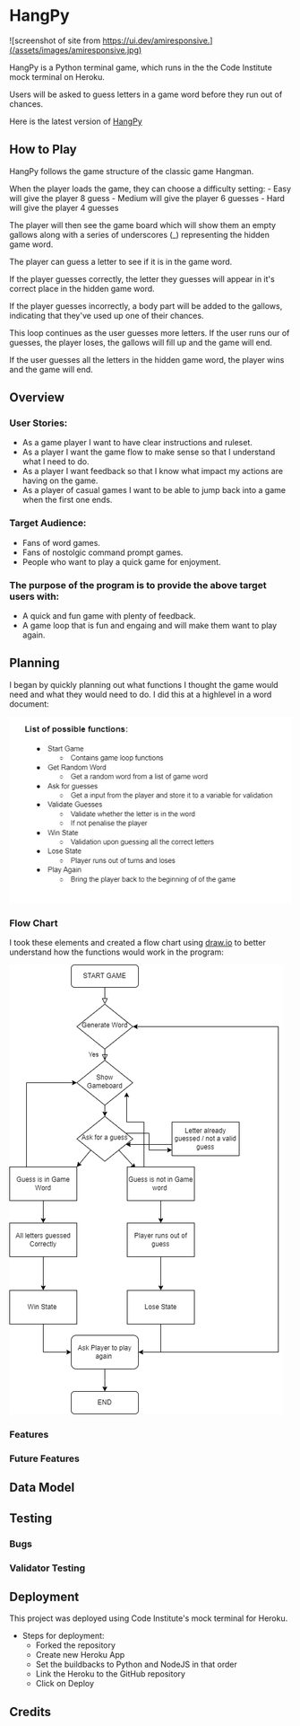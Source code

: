 # HangPy

![screenshot of site from https://ui.dev/amiresponsive.](/assets/images/amiresponsive.jpg)

HangPy is a Python terminal game, which runs in the the Code Institute mock terminal on Heroku.

Users will be asked to guess letters in a game word before they run out of chances.

Here is the latest version of [HangPy](https://gr-hang-py.herokuapp.com/) 

## How to Play

HangPy follows the game structure of the classic game Hangman.

When the player loads the game, they can choose a difficulty setting:
    - Easy will give the player 8 guess
    - Medium will give the player  6 guesses
    - Hard will give the player  4 guesses

The player will then see the game board which will show them an empty gallows along with a series of underscores (_) representing the hidden game word.

The player can guess a letter to see if it is in the game word.

If the player guesses correctly, the letter they guesses will appear in it's correct place in the hidden game word.

If the player guesses incorrectly, a body part will be added to the gallows, indicating that they've used up one of their chances.

This loop continues as the user guesses more letters. If the user runs our of guesses, the player loses, the gallows will fill up and the game will end.

If the user guesses all the letters in the hidden game word, the player wins and the game will end.

## **Overview**

### User Stories:

- As a game player I want to have clear instructions and ruleset.
- As a player I want the game flow to make sense so that I understand what I need to do.
- As a player I want feedback so that I know what impact my actions are having on the game.
- As a player of casual games I want to be able to jump back into a game when the first one ends.

### Target Audience:

- Fans of word games.
- Fans of nostolgic command prompt games.
- People who want to play a quick game for enjoyment.

### The purpose of the program is to provide the above target users with:

- A quick and fun game with plenty of feedback. 
- A game loop that is fun and engaing and will make them want to play again. 

## **Planning** 

I began by quickly planning out what functions I thought the game would need and what they would need to do. I did this at a highlevel in a word document:

![screenshot of function planning.](/assets/images/function_planning.jpg)

### **Flow Chart** 

I took these elements and created a flow chart using [draw.io](https://www.draw.io) to better understand how the functions would work in the program:

![screenshot of flow chart.](/assets/images/hangpyflow.png)


### Features



### Future Features

## Data Model

## Testing
### Bugs

### Validator Testing

## Deployment

This project was deployed using Code Institute's mock terminal for Heroku.

- Steps for deployment:
    - Forked the repository
    - Create new Heroku App
    - Set the buildbacks to Python and NodeJS in that order
    - Link the Heroku to the GitHub repository
    - Click on Deploy

## Credits

